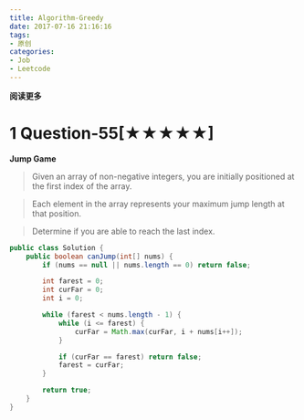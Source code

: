 ```yaml
---
title: Algorithm-Greedy
date: 2017-07-16 21:16:16
tags: 
- 原创
categories: 
- Job
- Leetcode
---
```


__阅读更多__

<!--more-->

# 1 Question-55[★★★★★]

__Jump Game__

> Given an array of non-negative integers, you are initially positioned at the first index of the array.

> Each element in the array represents your maximum jump length at that position.

> Determine if you are able to reach the last index.

```Java
public class Solution {
    public boolean canJump(int[] nums) {
        if (nums == null || nums.length == 0) return false;

        int farest = 0;
        int curFar = 0;
        int i = 0;

        while (farest < nums.length - 1) {
            while (i <= farest) {
                curFar = Math.max(curFar, i + nums[i++]);
            }

            if (curFar == farest) return false;
            farest = curFar;
        }

        return true;
    }
}
```

<!--

# 2 Question-000[★]

____

> 

```Java
```

-->
